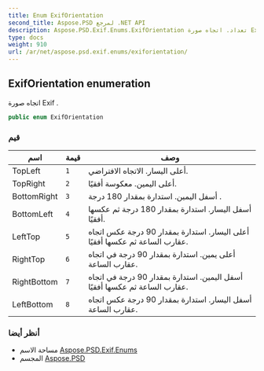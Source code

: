 ```yaml
---
title: Enum ExifOrientation
second_title: Aspose.PSD لمرجع .NET API
description: Aspose.PSD.Exif.Enums.ExifOrientation تعداد. اتجاه صورة Exif .
type: docs
weight: 910
url: /ar/net/aspose.psd.exif.enums/exiforientation/
---
```

## ExifOrientation enumeration

اتجاه صورة Exif .

```csharp
public enum ExifOrientation
```

### قيم

| اسم | قيمة | وصف |
| --- | --- | --- |
| TopLeft | `1` | أعلى اليسار. الاتجاه الافتراضي. |
| TopRight | `2` | أعلى اليمين. معكوسة أفقيًا. |
| BottomRight | `3` | أسفل اليمين. استدارة بمقدار 180 درجة . |
| BottomLeft | `4` | أسفل اليسار. استدارة بمقدار 180 درجة ثم عكسها أفقيًا. |
| LeftTop | `5` | أعلى اليسار. استدارة بمقدار 90 درجة عكس اتجاه عقارب الساعة ثم عكسها أفقيًا. |
| RightTop | `6` | أعلى يمين. استدارة بمقدار 90 درجة في اتجاه عقارب الساعة. |
| RightBottom | `7` | أسفل اليمين. استدارة بمقدار 90 درجة في اتجاه عقارب الساعة ثم عكسها أفقيًا. |
| LeftBottom | `8` | أسفل اليسار. استدارة بمقدار 90 درجة عكس اتجاه عقارب الساعة. |

### أنظر أيضا

* مساحة الاسم [Aspose.PSD.Exif.Enums](../../aspose.psd.exif.enums/)
* المجسم [Aspose.PSD](../../)


